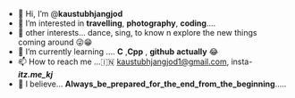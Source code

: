 - 👋 Hi, I’m @**kaustubhjangjod**
- 👀 I’m interested in **travelling**, **photography**, **coding**....
- 👻 other interests... dance, sing, to know n explore the new things coming around 😜😁
- 🌱 I’m currently learning .... **C** ,**Cpp** , **github** **actually** 😂
- 📫 How to reach me ...🇮🇳 kaustubhjangjod1@gmail.com, insta- **_itz.me_kj_**
- 🤞 I believe... **Always_be_prepared_for_the_end_from_the_beginning**.....

